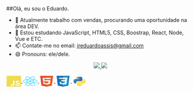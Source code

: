 
##Olá, eu sou o Eduardo.

- 🔭 Atualmente trabalho com vendas, procurando uma oportunidade na área DEV.
- 🌱 Estou estudando JavaScript, HTML5, CSS, Boostrap, React, Node, Vue e ETC.
- 📫 Contate-me no email: jreduardoassis@gmail.com
- 😄 Pronouns: ele/dele.

<div align="center">
  <a href="https://github.com/junior72957">
  <img height="180em" src="https://github-readme-stats.vercel.app/api?username=junior72957&show_icons=true&theme=dark&include_all_commits=true&count_private=true"/>
  <img height="180em" src="https://github-readme-stats.vercel.app/api/top-langs/?username=junior72957&layout=compact&langs_count=7&theme=dark"/>
</div>
  
  <div style="display: inline_block"><br>
  <img align="center" alt="Junior-Js" height="30" width="40" src="https://raw.githubusercontent.com/devicons/devicon/master/icons/javascript/javascript-plain.svg">
  <img align="center" alt="Junior-React" height="30" width="40" src="https://raw.githubusercontent.com/devicons/devicon/master/icons/react/react-original.svg">
  <img align="center" alt="Junior-HTML" height="30" width="40" src="https://raw.githubusercontent.com/devicons/devicon/master/icons/html5/html5-original.svg">
  <img align="center" alt="Junior-CSS" height="30" width="40" src="https://raw.githubusercontent.com/devicons/devicon/master/icons/css3/css3-original.svg">
  <img align="center" alt="Junior-Python" height="30" width="40" src="https://raw.githubusercontent.com/devicons/devicon/master/icons/python/python-original.svg">

</div>
 
  ##
